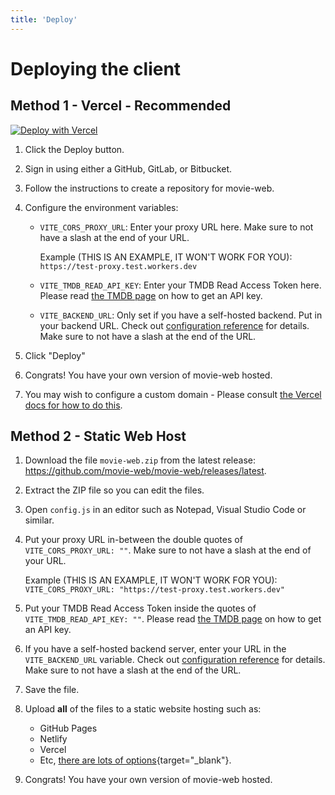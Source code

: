 ```yaml
---
title: 'Deploy'
---
```


# Deploying the client

## Method 1 - Vercel - Recommended

[![Deploy with Vercel](https://vercel.com/button)](https://vercel.com/new/clone?repository-url=https%3A%2F%2Fgithub.com%2Fmovie-web%2Fmovie-web%2Ftree%2Fmaster&env=VITE_CORS_PROXY_URL,VITE_TMDB_READ_API_KEY)

1. Click the Deploy button.
1. Sign in using either a GitHub, GitLab, or Bitbucket.
1. Follow the instructions to create a repository for movie-web.
1. Configure the environment variables:

   - `VITE_CORS_PROXY_URL`: Enter your proxy URL here. Make sure to not have a slash at the end of your URL.

     Example (THIS IS AN EXAMPLE, IT WON'T WORK FOR YOU): `https://test-proxy.test.workers.dev`

   - `VITE_TMDB_READ_API_KEY`: Enter your TMDB Read Access Token here. Please read [the TMDB page](2.tmdb.md) on how to get an API key.

   - `VITE_BACKEND_URL`: Only set if you have a self-hosted backend. Put in your backend URL. Check out [configuration reference](../4.client/2.configuration.md) for details. Make sure to not have a slash at the end of the URL.

1. Click "Deploy"
1. Congrats! You have your own version of movie-web hosted.
1. You may wish to configure a custom domain - Please consult [the Vercel docs for how to do this](https://vercel.com/docs/getting-started-with-vercel/domains).

## Method 2 - Static Web Host

1. Download the file `movie-web.zip` from the latest release: https://github.com/movie-web/movie-web/releases/latest.
2. Extract the ZIP file so you can edit the files.
3. Open `config.js` in an editor such as Notepad, Visual Studio Code or similar.
4. Put your proxy URL in-between the double quotes of `VITE_CORS_PROXY_URL: ""`. Make sure to not have a slash at the end of your URL.

   Example (THIS IS AN EXAMPLE, IT WON'T WORK FOR YOU): `VITE_CORS_PROXY_URL: "https://test-proxy.test.workers.dev"`

5. Put your TMDB Read Access Token inside the quotes of `VITE_TMDB_READ_API_KEY: ""`. Please read [the TMDB page](2.tmdb.md) on how to get an API key.
6. If you have a self-hosted backend server, enter your URL in the `VITE_BACKEND_URL` variable. Check out [configuration reference](../4.client/2.configuration.md) for details. Make sure to not have a slash at the end of the URL.
7. Save the file.
8. Upload **all** of the files to a static website hosting such as:
   - GitHub Pages
   - Netlify
   - Vercel
   - Etc, [there are lots of options](https://www.staticwebsitehosting.org/){target="\_blank"}.
9. Congrats! You have your own version of movie-web hosted.
